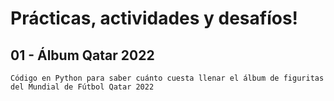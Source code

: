 # Prácticas, actividades y desafíos!
## 01 - Álbum Qatar 2022
    Código en Python para saber cuánto cuesta llenar el álbum de figuritas del Mundial de Fútbol Qatar 2022  
